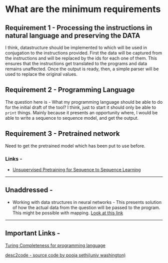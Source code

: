 # What are the minimum requirements

## Requirement 1 - Processing the instructions in natural language and preserving the DATA
I think, datastructure should be implemented to which will be used in conjugation to the instructions provided. First the data will be captured from the instructions and will be replaced by the ids for each one of them. This ensures that the instructions get translated to the programs and data remains unaffected. Once the output is ready, then, a simple parser will be used to replace the original values.

## Requirement 2 - Programming Language
The question here is - What my programming language should be able to do for the initial draft of the tool? I think, just to start it should only be able to `print` things. Mainly because it presents an opportunity where, I would be able to write a sequence to sequence model, and get the output.

## Requirement 3 - Pretrained network
Need to get the pretrained model which has been put to use before.
### Links - 
* [Unsupervised Pretraining for Sequence to Sequence Learning](https://ai.google/research/pubs/pub45824)

---------------------------------------
## Unaddressed -
* Working with data structures in neural networks - This presents solution of how the actual data from the question will be passed to the program. This might be possible with mapping. [Look at this link](http://localwww.math.unipd.it/~sperduti/PAPERI/)


---------------------------------------
## Important Links - 
[Turing Completeness for programming language](https://cs.stackexchange.com/questions/991/are-there-minimum-criteria-for-a-programming-language-being-turing-complete)

[desc2code - source code by pooja sethi(univ washington)](https://github.com/poojasethi/desc2code)